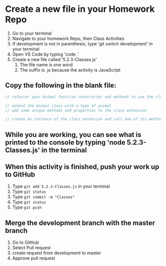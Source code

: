 # Create a new file in your Homework Repo

1. Go to your terminal
2. Navigate to your homework Repo, then Class Activities
3. If development is not in parenthesis, type 'git switch development' in your terminal
4. Open VS Code by typing 'code .'
5. Create a new file called '5.2.3-Classes.js'
    1. The file name is one word
    2. The suffix is .js because the activity is JavaScript

## Copy the following in the blank file:

```javascript
// refactor your Animal function constructor and methods to use the class keyword

// extend the Animal class with a type of animal
// add some unique methods and properties to the class extension

// create an instance of the class extension and call one of its methods
```

## While you are working, you can see what is printed to the console by typing 'node 5.2.3-Classes.js' in the terminal

## When this activity is finished, push your work up to GitHub

1. Type `git add 5.2.3-Classes.js` in your terminal
2. Type `git status`
3. Type `git commit -m "Classes"`
4. Type `git status`
5. Type `git push`

## Merge the development branch with the master branch

1. Go to GitHub
2. Select Pull request
3. create request from development to master
4. Approve pull request
